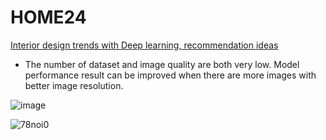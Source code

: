 # HOME24

[Interior design trends with Deep learning, recommendation ideas](https://github.com/risa1796/HOME24/blob/main/Interior_Design_Trends_and_Recommendation.ipynb)

- The number of dataset and image quality  are both very low. Model performance result can be improved when there are more images with better image resolution.

![image](https://user-images.githubusercontent.com/70292353/214358623-8d69d51f-88de-408a-bb39-6554536fa4e2.jpg)


![78noi0](https://user-images.githubusercontent.com/70292353/214448766-1d37b466-b01b-4957-98a1-7781189dd3f6.gif)
